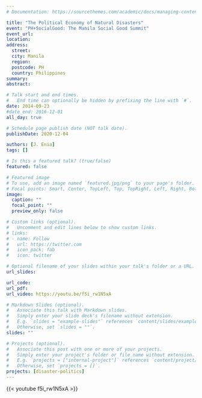 ```yaml
---
# Documentation: https://sourcethemes.com/academic/docs/managing-content/

title: "The Political Economy of Natural Disasters"
event: "PH+SocialGood: The Manila Social Good Summit"
event_url: 
location: 
address:
  street:
  city: Manila
  region:
  postcode: PH
  country: Philippines
summary:
abstract:

# Talk start and end times.
#   End time can optionally be hidden by prefixing the line with `#`.
date: 2014-09-23
#date_end: 2016-12-01
all_day: true

# Schedule page publish date (NOT talk date).
publishDate: 2020-12-04

authors: [J. Enia]
tags: []

# Is this a featured talk? (true/false)
featured: false

# Featured image
# To use, add an image named `featured.jpg/png` to your page's folder. 
# Focal points: Smart, Center, TopLeft, Top, TopRight, Left, Right, BottomLeft, Bottom, BottomRight.
image:
  caption: ""
  focal_point: ""
  preview_only: false

# Custom links (optional).
#   Uncomment and edit lines below to show custom links.
# links:
# - name: Follow
#   url: https://twitter.com
#   icon_pack: fab
#   icon: twitter

# Optional filename of your slides within your talk's folder or a URL.
url_slides: 

url_code:
url_pdf:
url_video: https://youtu.be/f5i_rw1N5xA

# Markdown Slides (optional).
#   Associate this talk with Markdown slides.
#   Simply enter your slide deck's filename without extension.
#   E.g. `slides = "example-slides"` references `content/slides/example-slides.md`.
#   Otherwise, set `slides = ""`.
slides: ""

# Projects (optional).
#   Associate this post with one or more of your projects.
#   Simply enter your project's folder or file name without extension.
#   E.g. `projects = ["internal-project"]` references `content/project/deep-learning/index.md`.
#   Otherwise, set `projects = []`.
projects: [disaster-politics]
---
```

{{< youtube f5i_rw1N5xA >}}